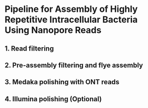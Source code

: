# Pipeline for Assembly of Highly Repetitive Intracellular Bacteria Using Nanopore Reads

## 1. Read filtering

## 2. Pre-assembly filtering and flye assembly

## 3. Medaka polishing with ONT reads

## 4. Illumina polishing (Optional)


